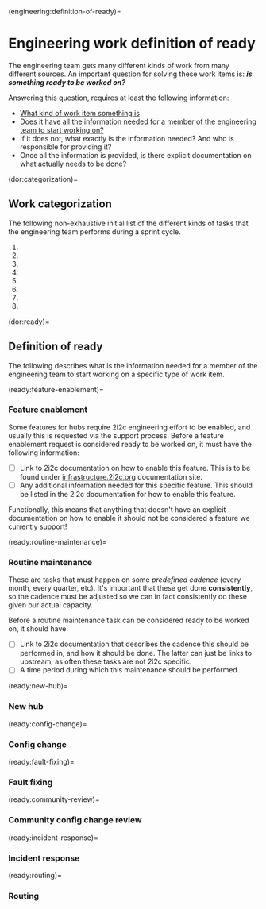 (engineering:definition-of-ready)=
# Engineering work definition of ready

The engineering team gets many different kinds of work from many different sources. An important question for solving these work items is: _**is something ready to be worked on?**_

Answering this question, requires at least the following information:

- [What kind of work item something is](dor:categorization)
- [Does it have all the information needed for a member of the engineering team to start working on?](dor:ready)
- If it does not, what exactly is the information needed? And who is responsible for providing it?
- Once all the information is provided, is there explicit documentation on what actually needs to be done?

(dor:categorization)=
## Work categorization

The following non-exhaustive initial list of the different kinds of tasks that the engineering team performs during a sprint cycle.

1. [](ready:feature-enablement)
2. [](ready:routine-maintenance)
3. [](ready:new-hub)
4. [](ready:config-change)
5. [](ready:fault-fixing)
6. [](ready:community-review)
7. [](ready:incident-Response)
8. [](ready:routing)

(dor:ready)=
## Definition of ready

The following describes what is the information needed for a member of the engineering team to start working on a specific type of work item.

(ready:feature-enablement)=
### Feature enablement

Some features for hubs require 2i2c engineering effort to be enabled, and usually this is requested via
the support process. Before a feature enablement request is considered ready to be worked on, it must
have the following information:

- [ ] Link to 2i2c documentation on how to enable this feature. This is to be found under
      [infrastructure.2i2c.org](https://infrastructure.2i2c.org) documentation site.
- [ ] Any additional information needed for this specific feature. This should be listed in the 2i2c
      documentation for how to enable this feature.

Functionally, this means that anything that doesn't have an explicit documentation on how to enable it
should not be considered a feature we currently support!

(ready:routine-maintenance)=
### Routine maintenance

These are tasks that must happen on some *predefined cadence* (every month, every quarter, etc).
It's important that these get done **consistently**, so the cadence must be adjusted so we can
in fact consistently do these given our actual capacity.

Before a routine maintenance task can be considered ready to be worked on, it should have:

- [ ] Link to 2i2c documentation that describes the cadence this should be performed in,
      and how it should be done. The latter can just be links to upstream, as often these
      tasks are not 2i2c specific.
- [ ] A time period during which this maintenance should be performed.

(ready:new-hub)=
### New hub

(ready:config-change)=
### Config change

(ready:fault-fixing)=
### Fault fixing

(ready:community-review)=
### Community config change review

(ready:incident-response)=
### Incident response

(ready:routing)=
### Routing